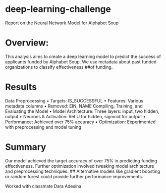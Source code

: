 # deep-learning-challenge
Report on the Neural Network Model for Alphabet Soup
# Overview:
This analysis aims to create a deep learning model to predict the success of applicants funded by Alphabet Soup. We use metadata about past funded organizations to classify effectiveness ##of funding.
# Results
Data Preprocessing
•	Targets: IS_SUCCESSFUL
•	Features: Various metadata columns
•	Removed: EIN, NAME
Compiling, Training, and Evaluating the Model
•	Model Architecture: Three layers: input, two hidden, output
•	Neurons & Activation: ReLU for hidden, sigmoid for output
•	Performance: Achieved over 75% accuracy
•	Optimization: Experimented with preprocessing and model tuning
# Summary
Our model achieved the target accuracy of over 75% in predicting funding effectiveness. Further optimization involved tweaking model architecture and preprocessing techniques. ## Alternative models like gradient boosting or random forest could provide further performance improvements.

Worked with classmate Dara Adesina
